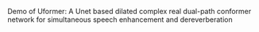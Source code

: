 Demo of Uformer: A Unet based dilated complex real dual-path conformer network for simultaneous speech enhancement and dereverberation